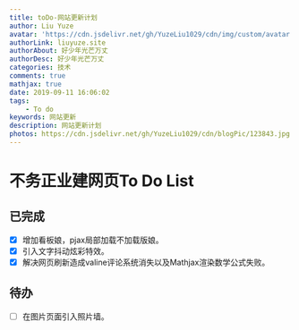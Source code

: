 ```yaml
---
title: toDo-网站更新计划
author: Liu Yuze
avatar: 'https://cdn.jsdelivr.net/gh/YuzeLiu1029/cdn/img/custom/avatar.jpg'
authorLink: liuyuze.site
authorAbout: 好少年光芒万丈
authorDesc: 好少年光芒万丈
categories: 技术
comments: true
mathjax: true
date: 2019-09-11 16:06:02
tags: 
    - To do
keywords: 网站更新
description: 网站更新计划
photos: https://cdn.jsdelivr.net/gh/YuzeLiu1029/cdn/blogPic/123843.jpg
---
```

# 不务正业建网页To Do List
## 已完成
- [x] 增加看板娘，pjax局部加载不加载版娘。
- [x] 引入文字抖动炫彩特效。
- [x] 解决网页刷新造成valine评论系统消失以及Mathjax渲染数学公式失败。

## 待办
- [ ] 在图片页面引入照片墙。


